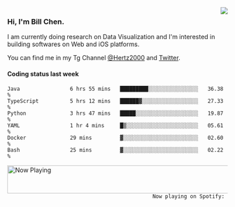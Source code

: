 <img  align="right" src="https://github-readme-stats.vercel.app/api?username=BillChen2k&show_icons=false&count_private=true&hide_title=true">

### Hi, I'm Bill Chen.

I am currently doing research on Data Visualization and I'm interested in building softwares on Web and iOS platforms.

You can find me in my Tg Channel [@Hertz2000](https://t.me/Hertz2000) and [Twitter](https://twitter.com/billchen2k).

#### Coding status last week

<!--START_SECTION:waka-->

```text
Java                6 hrs 55 mins   █████████░░░░░░░░░░░░░░░░   36.38 %
TypeScript          5 hrs 12 mins   ██████▓░░░░░░░░░░░░░░░░░░   27.33 %
Python              3 hrs 47 mins   █████░░░░░░░░░░░░░░░░░░░░   19.87 %
YAML                1 hr 4 mins     █▒░░░░░░░░░░░░░░░░░░░░░░░   05.61 %
Docker              29 mins         ▓░░░░░░░░░░░░░░░░░░░░░░░░   02.60 %
Bash                25 mins         ▓░░░░░░░░░░░░░░░░░░░░░░░░   02.22 %
```

<!--END_SECTION:waka-->


<div>
<a href="https://spotify-now-playing.billchen2k.vercel.app/now-playing?open">
   <img align="right" src="https://spotify-now-playing.billchen2k.vercel.app/now-playing" width="540" height="64" alt="Now Playing">
</a>
</div>

<div>
<p align="right"><code>Now playing on Spotify: </code></p>
</div>

<!--
**BillChen2K/BillChen2K** is a ✨ _special_ ✨ repository because its `README.md` (this file) appears on your GitHub profile.

Here are some ideas to get you started:

- 🔭 I’m currently working on ...
- 🌱 I’m currently learning ...
- 👯 I’m looking to collaborate on ...
- 🤔 I’m looking for help with ...
- 💬 Ask me about ...
- 📫 How to reach me: ...
- 😄 Pronouns: ...
- ⚡ Fun fact: ...
-->
